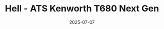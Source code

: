 ---
authors:
  - name: PV
    image: https://github.com/PVCreationsRBLX.png
categories:
- Chronicles
date: "2025-07-07"
draft: true
tags:
- Chronicles
title: Hell - ATS Kenworth T680 Next Gen
---